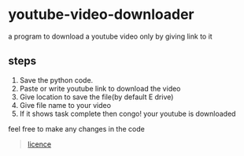 # youtube-video-downloader
a program to download a youtube video only by giving link to it<br>
## steps
1. Save the python code.<br>
2. Paste or write youtube link to download the video<br>
3. Give location to save the file(by default E drive)
4. Give file name to your video<br>
5. If it shows task complete then congo! your youtube is downloaded<br>

feel free to make any changes in the code

>[licence](/LICENSE)
